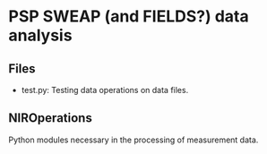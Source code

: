 # PSP SWEAP (and FIELDS?) data analysis

## Files
- test.py: Testing data operations on data files.


## NIROperations
Python modules necessary in the processing of measurement data.